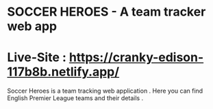 # SOCCER HEROES - A team tracker web app

# Live-Site : https://cranky-edison-117b8b.netlify.app/

Soccer Heroes is a team tracking web application . Here you can find English Premier League teams and their details .
